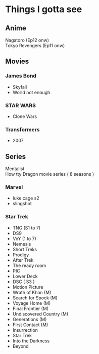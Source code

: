 # Things I gotta see

## Anime

Nagatoro (Ep12 onw)  
Tokyo Revengers (Ep11 onw)  

## Movies

### James Bond

- Skyfall
- World not enough

### STAR WARS

- Clone Wars

### Transformers

- 2007

## Series

Mentalist  
How tty Dragon movie series ( 8 seasons )  

### Marvel

- luke cage s2
- slingshot

### Star Trek

- TNG (S1 to 7)
- DS9
- VoY (1 to 7)
- Nemesis
- Short Treks
- Prodigy
- After Trek
- The ready room
- PIC
- Lower Deck
- DSC ( S3 )
- Motion Picture
- Wrath of Khan (M)
- Search for Spock (M)
- Voyage Home (M)
- Final Frontier (M)
- Undiscovered Country (M)
- Generations (M)
- First Contact (M)
- Insurrection
- Star Trek
- Into the Darkness
- Beyond
